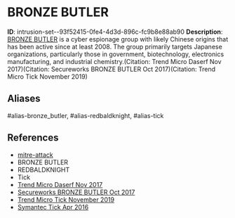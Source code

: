 # BRONZE BUTLER

**ID**: intrusion-set--93f52415-0fe4-4d3d-896c-fc9b8e88ab90
**Description**: [BRONZE BUTLER](https://attack.mitre.org/groups/G0060) is a cyber espionage group with likely Chinese origins that has been active since at least 2008. The group primarily targets Japanese organizations, particularly those in government, biotechnology, electronics manufacturing, and industrial chemistry.(Citation: Trend Micro Daserf Nov 2017)(Citation: Secureworks BRONZE BUTLER Oct 2017)(Citation: Trend Micro Tick November 2019)

## Aliases
#alias-bronze_butler, #alias-redbaldknight, #alias-tick

## References
- [mitre-attack](https://attack.mitre.org/groups/G0060)
- BRONZE BUTLER
- REDBALDKNIGHT
- Tick
- [Trend Micro Daserf Nov 2017](http://blog.trendmicro.com/trendlabs-security-intelligence/redbaldknight-bronze-butler-daserf-backdoor-now-using-steganography/)
- [Secureworks BRONZE BUTLER Oct 2017](https://www.secureworks.com/research/bronze-butler-targets-japanese-businesses)
- [Trend Micro Tick November 2019](https://documents.trendmicro.com/assets/pdf/Operation-ENDTRADE-TICK-s-Multi-Stage-Backdoors-for-Attacking-Industries-and-Stealing-Classified-Data.pdf)
- [Symantec Tick Apr 2016](https://www.symantec.com/connect/blogs/tick-cyberespionage-group-zeros-japan)
